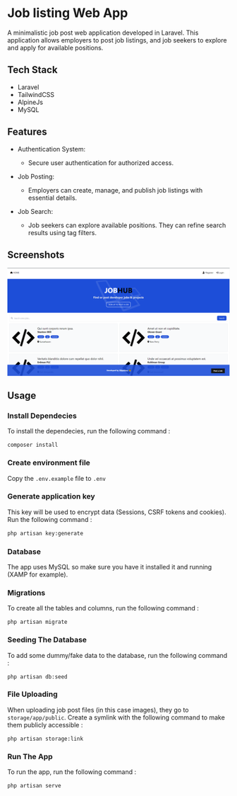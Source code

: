 # Job listing Web App

A minimalistic job post web application developed in Laravel. This application allows employers to post job listings, and job seekers to explore and apply for available positions.

## Tech Stack

* Laravel
* TailwindCSS
* AlpineJs
* MySQL

## Features

- Authentication System:
    * Secure user authentication for authorized access.

- Job Posting:
    * Employers can create, manage, and publish job listings with essential details.

- Job Search:
    * Job seekers can explore available positions. They can refine search results using tag filters.
## Screenshots

<img src="./demo/home.png" >

## Usage

### Install Dependecies

To install the dependecies, run the following command :

```
composer install
```

### Create environment file

Copy the `.env.example` file to `.env`

### Generate application key

This key will be used to encrypt data (Sessions, CSRF tokens and cookies). Run the following command : 

```sh
php artisan key:generate
```

### Database 

The app uses MySQL so make sure you have it installed it and running (XAMP for example).

### Migrations 
To create all the tables and columns, run the following command : 

```
php artisan migrate
```

### Seeding The Database
To add some dummy/fake data to the database, run the following command : 
```
php artisan db:seed
```

### File Uploading
When uploading job post files (in this case images), they go to `storage/app/public`. Create a symlink with the following command to make them publicly accessible : 
```
php artisan storage:link
```

### Run The App
To run the app, run the following command :
```
php artisan serve
```
